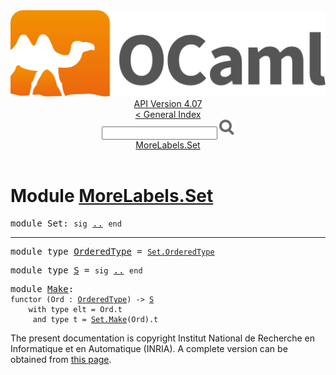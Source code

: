 <!-- ((! set title API !)) ((! set documentation !)) ((! set api !)) ((! set nobreadcrumb !)) -->
<div class="api"><header><nav class="toc brand"><a class="brand" href="https://ocaml.org/"><img src="colour-logo-gray.svg" class="svg" alt="OCaml"></a></nav><nav class="toc"><div class="toc_version"><a href="/docs" id="version-select">API Version 4.07</a></div><a href="index.html">&lt; General Index</a><div class="api_search"><input type="text" name="apisearch" id="api_search" oninput="mySearch(false);" onkeypress="this.oninput();" onclick="this.oninput();" onpaste="this.oninput();">
<img src="search_icon.svg" alt="Search" class="svg" onclick="mySearch(false)"></div>
<div id="search_results"></div><div class="toc_title"><a href="#top">MoreLabels.Set</a></div><ul></ul></nav></header>

<h1>Module <a href="type_MoreLabels.Set.html">MoreLabels.Set</a></h1>

<pre><span id="MODULESet"><span class="keyword">module</span> Set</span>: <code class="code"><span class="keyword">sig</span></code> <a href="MoreLabels.Set.html">..</a> <code class="code"><span class="keyword">end</span></code></pre><hr width="100%">

<pre><span id="MODULETYPEOrderedType"><span class="keyword">module type</span> <a href="MoreLabels.Set.OrderedType.html">OrderedType</a></span> = <code class="type"><a href="Set.OrderedType.html">Set.OrderedType</a></code></pre>
<pre><span id="MODULETYPES"><span class="keyword">module type</span> <a href="MoreLabels.Set.S.html">S</a></span> = <code class="code"><span class="keyword">sig</span></code> <a href="MoreLabels.Set.S.html">..</a> <code class="code"><span class="keyword">end</span></code></pre>
<pre><span id="MODULEMake"><span class="keyword">module</span> <a href="MoreLabels.Set.Make.html">Make</a></span>: <div class="sig_block"><code class="code"><span class="keyword">functor</span>&nbsp;(</code><code class="code"><span class="constructor">Ord</span></code><code class="code">&nbsp;:&nbsp;</code><code class="type"><a href="MoreLabels.Set.OrderedType.html">OrderedType</a></code><code class="code">)&nbsp;<span class="keywordsign">-&gt;</span>&nbsp;</code><code class="type"><a href="MoreLabels.Set.S.html">S</a></code><code class="type"> 
    with type elt = Ord.t
     and type t = <a href="Set.Make.html">Set.Make</a>(Ord).t</code></div></pre>
<div class="copyright">The present documentation is copyright Institut National de Recherche en Informatique et en Automatique (INRIA). A complete version can be obtained from <a href="http://caml.inria.fr/pub/docs/manual-ocaml/">this page</a>.</div></div>